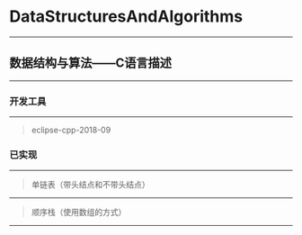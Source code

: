 # DataStructuresAndAlgorithms
---
## 数据结构与算法——C语言描述
---
### 开发工具
---
> eclipse-cpp-2018-09

### 已实现
---
> 单链表（带头结点和不带头结点）
---
> 顺序栈（使用数组的方式）
---
